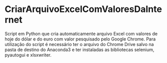 # CriarArquivoExcelComValoresDaInternet
Script em Python que cria automaticamente arquivo Excel com valores de hoje do dólar e do euro com valor pesquisado pelo Google Chrome.
Para utilização do script é necessário ter o arquivo do Chrome Drive salvo na pasta de destino do Anaconda3 e ter instaladas as bibliotecas selenium, pyautogui e xlsxwriter.
